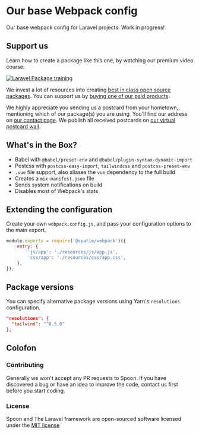 # Our base Webpack config

Our base webpack config for Laravel projects. Work in progress!

## Support us

Learn how to create a package like this one, by watching our premium video course:

[![Laravel Package training](https://spatie.be/github/package-training.jpg)](https://laravelpackage.training)

We invest a lot of resources into creating [best in class open source packages](https://spatie.be/open-source). You can support us by [buying one of our paid products](https://spatie.be/open-source/support-us).

We highly appreciate you sending us a postcard from your hometown, mentioning which of our package(s) you are using. You'll find our address on [our contact page](https://spatie.be/about-us). We publish all received postcards on [our virtual postcard wall](https://spatie.be/open-source/postcards).

## What's in the Box?

- Babel with `@babel/preset-env` and `@babel/plugin-syntax-dynamic-import`
- Postcss with `postcss-easy-import`, `tailwindcss` and `postcss-preset-env`
- `.vue` file support, also aliases the `vue` dependency to the full build
- Creates a `mix-manifest.json` file
- Sends system notifications on build
- Disables most of Webpack's stats

## Extending the configuration

Create your own `webpack.config.js`, and pass your configuration options to the main export.

```js
module.exports = require('@spatie/webpack')({
    entry: {
        'js/app': './resources/js/app.js',
        'css/app': './resources/css/app.css',
    },
});
```

## Package versions

You can specify alternative package versions using Yarn's `resolutions` configuration.

```json
"resolutions": {
  "tailwind": "^0.5.0"
},
```

## Colofon

### Contributing

Generally we won't accept any PR requests to Spoon. If you have discovered a bug or have an idea to improve the code, contact us first before you start coding.

### License

Spoon and The Laravel framework are open-sourced software licensed under the [MIT license](http://opensource.org/licenses/MIT)
